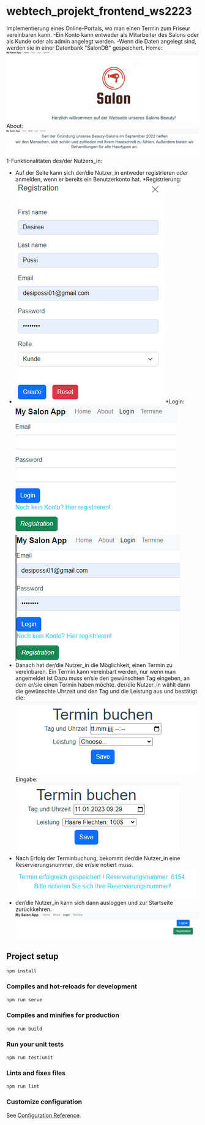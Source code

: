 # webtech_projekt_frontend_ws2223
Implementierung eines Online-Portals, wo man einen Termin zum Friseur vereinbaren kann.
-Ein Konto kann entweder als Mitarbeiter des Salons oder als Kunde oder als admin angelegt werden.
-Wenn die Daten angelegt sind, werden sie in einer Datenbank "SalonDB" gespeichert.
Home: ![img.png](img.png)
About: ![img_1.png](img_1.png)
1-Funktionalitäten des/der Nutzers_in:

- Auf der Seite kann sich der/die Nutzer_in entweder registrieren oder anmelden, wenn er bereits ein Benutzerkonto hat.
*Registrierung:
- ![img_3.png](img_3.png)
*Login:![img_4.png](img_4.png)
![img_2.png](img_2.png)
- Danach hat der/die Nutzer_in die Möglichkeit, einen Termin zu vereinbaren. Ein Termin kann vereinbart werden, nur wenn man angemeldet ist Dazu muss er/sie den gewünschten Tag
  eingeben, an dem er/sie einen Termin haben möchte. der/die Nutzer_in wählt dann die gewünschte Uhrzeit und den Tag und die Leistung aus und
  bestätigt die:![img_5.png](img_5.png)
  Eingabe:![img_6.png](img_6.png)
- Nach Erfolg der Terminbuchung, bekommt der/die Nutzer_in eine Reservierungsnummer, die er/sie notiert muss.![img_7.png](img_7.png)
- der/die Nutzer_in kann sich dann ausloggen und zur Startseite zurückkehren.
![img_8.png](img_8.png)

## Project setup
```
npm install
```

### Compiles and hot-reloads for development
```
npm run serve
```

### Compiles and minifies for production
```
npm run build
```

### Run your unit tests
```
npm run test:unit
```

### Lints and fixes files
```
npm run lint
```

### Customize configuration
See [Configuration Reference](https://cli.vuejs.org/config/).
